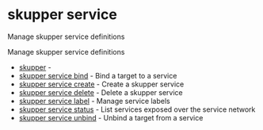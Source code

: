 # skupper service

Manage skupper service definitions

Manage skupper service definitions

* [skupper](skupper.adoc)	 -
* [skupper service bind](skupper_service_bind.adoc)	 - Bind a target to a service
* [skupper service create](skupper_service_create.adoc)	 - Create a skupper service
* [skupper service delete](skupper_service_delete.adoc)	 - Delete a skupper service
* [skupper service label](skupper_service_label.adoc)	 - Manage service labels
* [skupper service status](skupper_service_status.adoc)	 - List services exposed over the service network
* [skupper service unbind](skupper_service_unbind.adoc)	 - Unbind a target from a service
